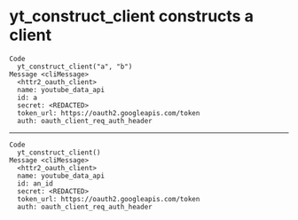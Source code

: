 # yt_construct_client constructs a client

    Code
      yt_construct_client("a", "b")
    Message <cliMessage>
      <httr2_oauth_client>
      name: youtube_data_api
      id: a
      secret: <REDACTED>
      token_url: https://oauth2.googleapis.com/token
      auth: oauth_client_req_auth_header

---

    Code
      yt_construct_client()
    Message <cliMessage>
      <httr2_oauth_client>
      name: youtube_data_api
      id: an_id
      secret: <REDACTED>
      token_url: https://oauth2.googleapis.com/token
      auth: oauth_client_req_auth_header

